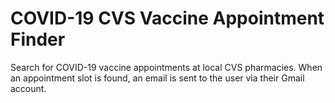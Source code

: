 # COVID-19 CVS Vaccine Appointment Finder

Search for COVID-19 vaccine appointments at local CVS pharmacies.  When an appointment slot is found, an email is sent to the user via their Gmail account.

